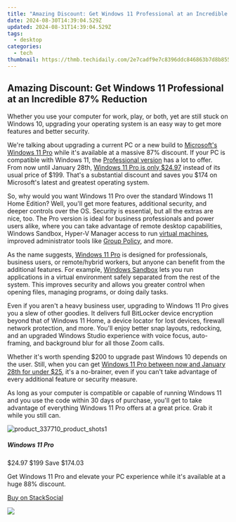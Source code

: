 ```yaml
---
title: "Amazing Discount: Get Windows 11 Professional at an Incredible 87%% Reduction"
date: 2024-08-30T14:39:04.529Z
updated: 2024-08-31T14:39:04.529Z
tags:
  - desktop
categories:
  - tech
thumbnail: https://thmb.techidaily.com/2e7cadf9e7c8396ddc846863b7d8b8551ba6b8c7abac3eec6dd5274d2d66a517.jpg
---
```


## Amazing Discount: Get Windows 11 Professional at an Incredible 87% Reduction

Whether you use your computer for work, play, or both, yet are still stuck on Windows 10, upgrading your operating system is an easy way to get more features and better security.

 We're talking about upgrading a current PC or a new build to [Microsoft's Windows 11 Pro](https://extra-approaches.techidaily.com/prime-methods-transforming-pin-videos-to-mp3-format-for-2024/) while it's available at a massive 87% discount. If your PC is compatible with Windows 11, the [Professional version](https://some-skills.techidaily.com/updated-unveiling-the-pathway-to-high-quality-images-on-deal/) has a lot to offer. From now until January 28th, [Windows 11 Pro is only $24.97](https://extra-approaches.techidaily.com/prime-methods-transforming-pin-videos-to-mp3-format-for-2024/) instead of its usual price of $199\. That's a substantial discount and saves you $174 on Microsoft's latest and greatest operating system.

 So, why would you want Windows 11 Pro over the standard Windows 11 Home Edition? Well, you'll get more features, additional security, and deeper controls over the OS. Security is essential, but all the extras are nice, too. The Pro version is ideal for business professionals and power users alike, where you can take advantage of remote desktop capabilities, Windows Sandbox, Hyper-V Manager access to run [virtual machines](https://android-transfer.techidaily.com/in-2024-2-ways-to-transfer-text-messages-from-realme-11-proplus-to-iphone-1514131211x8-drfone-by-drfone-transfer-from-android-transfer-from-android/), improved administrator tools like [Group Policy](https://youtube-data.techidaily.com/approved-first-steps-in-the-youtubian-economy-building-a-brand-boosting-bank-balance/), and more.

 As the name suggests, [Windows 11 Pro](https://extra-approaches.techidaily.com/prime-methods-transforming-pin-videos-to-mp3-format-for-2024/) is designed for professionals, business users, or remote/hybrid workers, but anyone can benefit from the additional features. For example, [Windows Sandbox](https://some-approaches.techidaily.com/2024-approved-the-secret-to-imovies-edge-cropping/) lets you run applications in a virtual environment safely separated from the rest of the system. This improves security and allows you greater control when opening files, managing programs, or doing daily tasks.

 Even if you aren't a heavy business user, upgrading to Windows 11 Pro gives you a slew of other goodies. It delivers full BitLocker device encryption beyond that of Windows 11 Home, a device locator for lost devices, firewall network protection, and more. You'll enjoy better snap layouts, redocking, and an upgraded Windows Studio experience with voice focus, auto-framing, and background blur for all those Zoom calls.

 Whether it's worth spending $200 to upgrade past Windows 10 depends on the user. Still, when you can get [Windows 11 Pro between now and January 28th for under $25](https://extra-approaches.techidaily.com/prime-methods-transforming-pin-videos-to-mp3-format-for-2024/), it's a no-brainer, even if you can't take advantage of every additional feature or security measure.

 As long as your computer is compatible or capable of running Windows 11 and you use the code within 30 days of purchase, you'll get to take advantage of everything Windows 11 Pro offers at a great price. Grab it while you still can.

![product_337710_product_shots1](https://static1.howtogeekimages.com/wordpress/wp-content/uploads/2023/08/product_337710_product_shots1.jpg) 

#####  Windows 11 Pro

$24.97 $199 Save $174.03 

Get Windows 11 Pro and elevate your PC experience while it's available at a huge 88% discount. 

[Buy on StackSocial](https://extra-approaches.techidaily.com/prime-methods-transforming-pin-videos-to-mp3-format-for-2024/)

<ins class="adsbygoogle"
     style="display:block"
     data-ad-format="autorelaxed"
     data-ad-client="ca-pub-7571918770474297"
     data-ad-slot="1223367746"></ins>



<ins class="adsbygoogle"
     style="display:block"
     data-ad-client="ca-pub-7571918770474297"
     data-ad-slot="8358498916"
     data-ad-format="auto"
     data-full-width-responsive="true"></ins>



<!-- affiliate ads begin -->
<a href="https://store.nero.com/order/checkout.php?PRODS=42570605&QTY=1&AFFILIATE=108875&CART=1"><img src="http://cdnwww.nero.com/nero-com-wAssets/img/banners/2023/usbXcopy/Nero_USB_x_copy_Screen_2.png" border="0"></a>
<!-- affiliate ads end -->